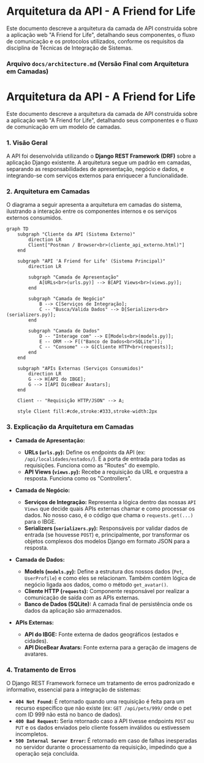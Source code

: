 # Arquitetura da API - A Friend for Life

Este documento descreve a arquitetura da camada de API construída sobre a aplicação web "A Friend for Life", detalhando seus componentes, o fluxo de comunicação e os protocolos utilizados, conforme os requisitos da disciplina de Técnicas de Integração de Sistemas.

### **Arquivo `docs/architecture.md` (Versão Final com Arquitetura em Camadas)**

# Arquitetura da API - A Friend for Life

Este documento descreve a arquitetura da camada de API construída sobre a aplicação web "A Friend for Life", detalhando seus componentes e o fluxo de comunicação em um modelo de camadas.

### 1. Visão Geral

A API foi desenvolvida utilizando o **Django REST Framework (DRF)** sobre a aplicação Django existente. A arquitetura segue um padrão em camadas, separando as responsabilidades de apresentação, negócio e dados, e integrando-se com serviços externos para enriquecer a funcionalidade.

### 2. Arquitetura em Camadas

O diagrama a seguir apresenta a arquitetura em camadas do sistema, ilustrando a interação entre os componentes internos e os serviços externos consumidos.

```mermaid
graph TD
    subgraph "Cliente da API (Sistema Externo)"
        direction LR
        Client["Postman / Browser<br>(cliente_api_externo.html)"]
    end

    subgraph "API 'A Friend for Life' (Sistema Principal)"
        direction LR
        
        subgraph "Camada de Apresentação"
            A[URLs<br>(urls.py)] --> B[API Views<br>(views.py)];
        end

        subgraph "Camada de Negócio"
            B --> C[Serviços de Integração];
            C -- "Busca/Valida Dados" --> D[Serializers<br>(serializers.py)];
        end

        subgraph "Camada de Dados"
            D -- "Interage com" --> E[Models<br>(models.py)];
            E -- ORM --> F[("Banco de Dados<br>SQLite")];
            C -- "Consome" --> G[Cliente HTTP<br>(requests)];
        end
    end

    subgraph "APIs Externas (Serviços Consumidos)"
        direction LR
        G --> H[API do IBGE];
        G --> I[API DiceBear Avatars];
    end

    Client -- "Requisição HTTP/JSON" --> A;

    style Client fill:#cde,stroke:#333,stroke-width:2px
```

### 3. Explicação da Arquitetura em Camadas

*   **Camada de Apresentação:**
    *   **URLs (`urls.py`):** Define os endpoints da API (ex: `/api/localidades/estados/`). É a porta de entrada para todas as requisições. Funciona como as "Routes" do exemplo.
    *   **API Views (`views.py`):** Recebe a requisição da URL e orquestra a resposta. Funciona como os "Controllers".

*   **Camada de Negócio:**
    *   **Serviços de Integração:** Representa a lógica dentro das nossas `API Views` que decide quais APIs externas chamar e como processar os dados. No nosso caso, é o código que chama o `requests.get(...)` para o IBGE.
    *   **Serializers (`serializers.py`):** Responsáveis por validar dados de entrada (se houvesse `POST`) e, principalmente, por transformar os objetos complexos dos modelos Django em formato JSON para a resposta.

*   **Camada de Dados:**
    *   **Models (`models.py`):** Define a estrutura dos nossos dados (`Pet`, `UserProfile`) e como eles se relacionam. Também contém lógica de negócio ligada aos dados, como o método `get_avatar()`.
    *   **Cliente HTTP (`requests`):** Componente responsável por realizar a comunicação de saída com as APIs externas.
    *   **Banco de Dados (SQLite):** A camada final de persistência onde os dados da aplicação são armazenados.

*   **APIs Externas:**
    *   **API do IBGE:** Fonte externa de dados geográficos (estados e cidades).
    *   **API DiceBear Avatars:** Fonte externa para a geração de imagens de avatares.



### 4. Tratamento de Erros

O Django REST Framework fornece um tratamento de erros padronizado e informativo, essencial para a integração de sistemas:

*   **`404 Not Found`:** É retornado quando uma requisição é feita para um recurso específico que não existe (ex: `GET /api/pets/999/` onde o pet com ID 999 não está no banco de dados).
*   **`400 Bad Request`:** Seria retornado caso a API tivesse endpoints `POST` ou `PUT` e os dados enviados pelo cliente fossem inválidos ou estivessem incompletos.
*   **`500 Internal Server Error`:** É retornado em caso de falhas inesperadas no servidor durante o processamento da requisição, impedindo que a operação seja concluída.

